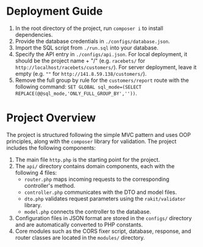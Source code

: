# Deployment Guide

1. In the root directory of the project, run `composer i` to install dependencies.
2. Provide the database credentials in `./configs/database.json`.
3. Import the SQL script from `./run.sql` into your database.
4. Specify the API entry in `./configs/api.json`. For local deployment, it should be the project name  + "/" (e.g. `racebets/` for `http://localhost/racebets/customers/`). For server deployment, leave it empty (e.g. `""` for `http://141.8.59.138/customers/`).
5. Remove the full group by rule for the `customers/report` route with the following command: `SET GLOBAL sql_mode=(SELECT REPLACE(@@sql_mode,'ONLY_FULL_GROUP_BY',''))`.

# Project Overview

The project is structured following the simple MVC pattern and uses OOP principles, along with the `composer` library for validation. The project includes the following components:

1. The main file `http.php` is the starting point for the project.
2. The `api/` directory contains domain components, each with the following 4 files:
   - `router.php` maps incoming requests to the corresponding controller's method.
   - `controller.php` communicates with the DTO and model files.
   - `dto.php` validates request parameters using the `rakit/validator` library.
   - `model.php` connects the controller to the database.
3. Configuration files in JSON format are stored in the `configs/` directory and are automatically converted to PHP constants.
4. Core modules such as the CORS fixer script, database, response, and router classes are located in the `modules/` directory.